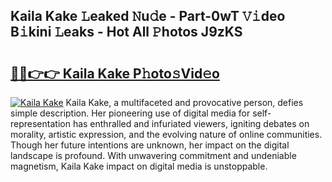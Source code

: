 ## Kaila Kake 𝙻eaked 𝙽u𝚍e - Part-0wT 𝚅𝚒deo B𝚒kini 𝙻eaks - Hot All 𝙿hotos J9zKS

# <h2><a href="http://ld1g5v.urlbe.top/?page=Kaila+Kake">🔗🔗👉👉 Kaila Kake P𝚑oto𝚜Vid𝚎o</a></h2>

[![Kaila Kake](https://i.imgur.com/eBuTRDB.gif)](http://ld1g5v.urlbe.top/?page=Kaila+Kake)
Kaila Kake, a multifaceted and provocative person, defies simple description. Her pioneering use of digital media for self-representation has enthralled and infuriated viewers, igniting debates on morality, artistic expression, and the evolving nature of online communities. Though her future intentions are unknown, her impact on the digital landscape is profound. With unwavering commitment and undeniable magnetism, Kaila Kake impact on digital media is unstoppable.
